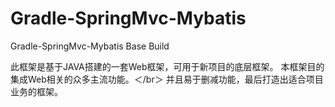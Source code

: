 # Gradle-SpringMvc-Mybatis
Gradle-SpringMvc-Mybatis Base Build

此框架是基于JAVA搭建的一套Web框架，可用于新项目的底层框架。
本框架目的集成Web相关的众多主流功能。＜/br＞
并且易于删减功能，最后打造出适合项目业务的框架。
